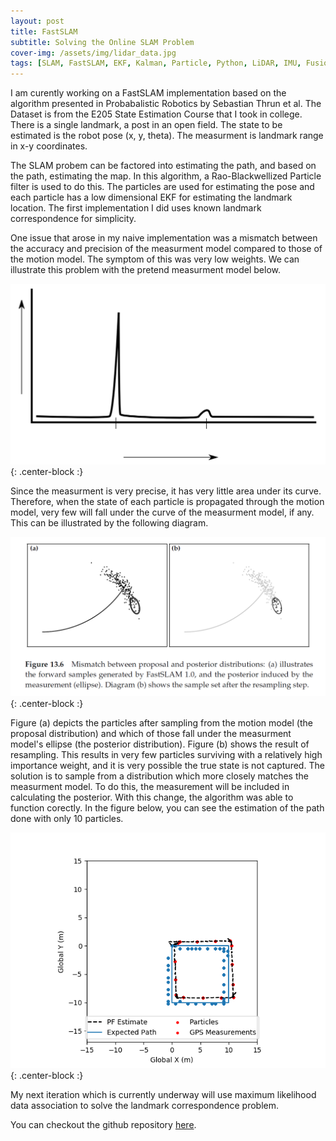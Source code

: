 ```yaml
---
layout: post
title: FastSLAM
subtitle: Solving the Online SLAM Problem
cover-img: /assets/img/lidar_data.jpg
tags: [SLAM, FastSLAM, EKF, Kalman, Particle, Python, LiDAR, IMU, Fusion]
---
```


I am curently working on a FastSLAM implementation based on the algorithm presented in Probabalistic Robotics by Sebastian Thrun et al. The Dataset is from the E205 State Estimation Course that I took in college. There is a single landmark, a post in an open field. The state to be estimated is the robot pose (x, y, theta). The measurment is landmark range in x-y coordinates. 

The SLAM probem can be factored into estimating the path, and based on the path, estimating the map. In this algorithm, a Rao-Blackwellized Particle filter is used to do this. The particles are used for estimating the pose and each particle has a low dimensional EKF for estimating the landmark location. The first implementation I did uses known landmark correspondence for simplicity. 

One issue that arose in my naive implementation was a mismatch between the accuracy and precision of the measurment model compared to those of the motion model. The symptom of this was very low weights. We can illustrate this problem with the pretend measurment model below. 

![meas_model](/assets/img/measurment_model.png){: .center-block :}

Since the measurment is very precise, it has very little area under its curve. Therefore, when the state of each particle is propagated through the motion model, very few will fall under the curve of the measurment model, if any. This can be illustrated by the following diagram.

![proposal](/assets/img/bad_proposal_vs_posterior.png){: .center-block :}

Figure (a) depicts the particles after sampling from the motion model (the proposal distribution) and which of those fall under the measurment model's ellipse (the posterior distribution). Figure (b) shows the result of resampling. This results in very few particles surviving with a relatively high importance weight, and it is very possible the true state is not captured. The solution is to sample from a distribution which more closely matches the measurment model. To do this, the measurement will be included in calculating the posterior. With this change, the algorithm was able to function corectly. In the figure below, you can see the estimation of the path done with only 10 particles.

![10particles_path](/assets/img/FastSLAM_known_10particles.png){: .center-block :}

My next iteration which is currently underway will use maximum likelihood data association to solve the landmark correspondence problem.

You can checkout the github repository [here](https://github.com/peterjohnsonhmc/SLAM).